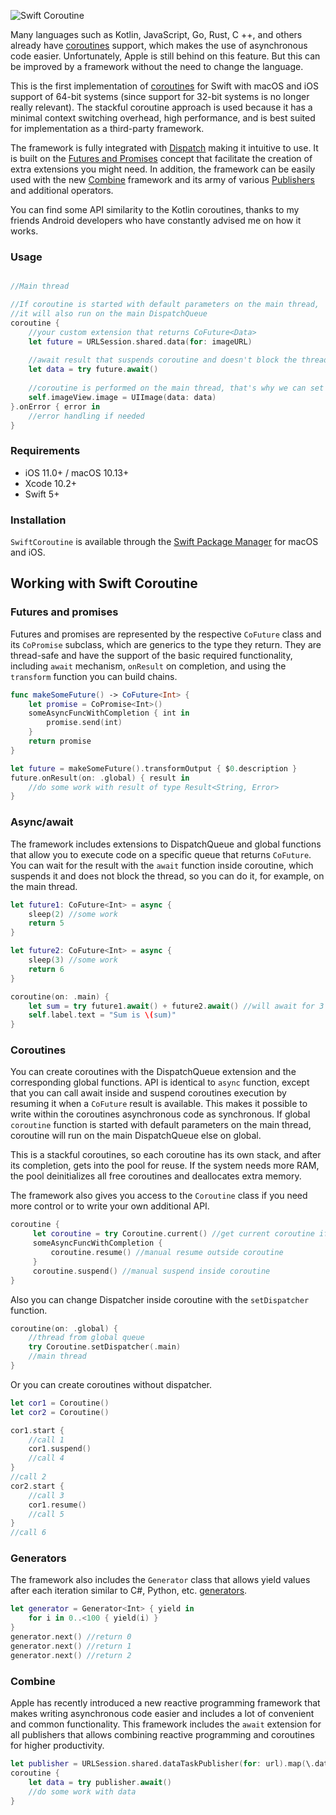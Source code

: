 
![Swift Coroutine](../master/Sources/logo.png)

Many languages such as Kotlin, JavaScript, Go, Rust, C ++, and others already have [coroutines](https://en.wikipedia.org/wiki/Coroutine) support, which makes the use of asynchronous code easier. Unfortunately, Apple is still behind on this feature. But this can be improved by a framework without the need to change the language.

This is the first implementation of [coroutines](https://en.wikipedia.org/wiki/Coroutine) for Swift with macOS and iOS support of 64-bit systems (since support for 32-bit systems is no longer really relevant). The stackful coroutine approach is used because it has a minimal context switching overhead, high performance, and is best suited for implementation as a third-party framework.

The framework is fully integrated with [Dispatch](https://developer.apple.com/documentation/DISPATCH) making it intuitive to use. It is built on the [Futures and Promises](https://ru.wikipedia.org/wiki/Futures_and_promises) concept that facilitate the creation of extra extensions you might need. In addition, the framework can be easily used with the new [Combine](https://developer.apple.com/documentation/combine) framework and its army of various [Publishers](https://developer.apple.com/documentation/combine/publisher) and additional operators.

You can find some API similarity to the Kotlin coroutines, thanks to my friends Android developers who have constantly advised me on how it works.

### Usage

```swift

//Main thread

//If coroutine is started with default parameters on the main thread,
//it will also run on the main DispatchQueue
coroutine {
    //your custom extension that returns CoFuture<Data>
    let future = URLSession.shared.data(for: imageURL)
    
    //await result that suspends coroutine and doesn't block the thread
    let data = try future.await()
    
    //coroutine is performed on the main thread, that's why we can set the image in UIImageView
    self.imageView.image = UIImage(data: data)
}.onError { error in
    //error handling if needed
}
```

### Requirements

- iOS 11.0+ / macOS 10.13+
- Xcode 10.2+
- Swift 5+

### Installation

`SwiftCoroutine` is available through the [Swift Package Manager](https://swift.org/package-manager) for macOS and iOS.

## Working with Swift Coroutine

### Futures and promises

Futures and promises are represented by the respective `CoFuture` class and its `CoPromise` subclass, which are generics to the type they return. They are thread-safe and have the support of the basic required functionality, including `await` mechanism, `onResult` on completion, and using the `transform` function you can build chains.

```swift
func makeSomeFuture() -> CoFuture<Int> {
    let promise = CoPromise<Int>()
    someAsyncFuncWithCompletion { int in
        promise.send(int)
    }
    return promise
}

let future = makeSomeFuture().transformOutput { $0.description } 
future.onResult(on: .global) { result in
    //do some work with result of type Result<String, Error>
}
```

### Async/await

The framework includes extensions to DispatchQueue and global functions that allow you to execute code on a specific queue that returns `CoFuture`. You can wait for the result with the `await` function inside coroutine, which suspends it and does not block the thread, so you can do it, for example, on the main thread.

```swift
let future1: CoFuture<Int> = async {
    sleep(2) //some work
    return 5
}

let future2: CoFuture<Int> = async {
    sleep(3) //some work
    return 6
}

coroutine(on: .main) {
    let sum = try future1.await() + future2.await() //will await for 3 sec., doesn't block the thread
    self.label.text = "Sum is \(sum)"
}
```

### Coroutines

You can create coroutines with the DispatchQueue extension and the corresponding global functions. API is identical to `async` function, except that you can call await inside and suspend coroutines execution by resuming it when a `CoFuture` result is available. This makes it possible to write within the coroutines asynchronous code as synchronous. If global `coroutine` function is started with default parameters on the main thread, coroutine will run on the main DispatchQueue else on global.

This is a stackful coroutines, so each coroutine has its own stack, and after its completion, gets into the pool for reuse. If the system needs more RAM, the pool deinitializes all free coroutines and deallocates extra memory.

The framework also gives you access to the `Coroutine` class if you need more control or to write your own additional API.

```swift
coroutine {
     let coroutine = try Coroutine.current() //get current coroutine if needed
     someAsyncFuncWithCompletion {
         coroutine.resume() //manual resume outside coroutine
     }
     coroutine.suspend() //manual suspend inside coroutine
}
```

Also you can change Dispatcher inside coroutine with the `setDispatcher` function.

```swift
coroutine(on: .global) {
    //thread from global queue
    try Coroutine.setDispatcher(.main)
    //main thread
}
```

Or you can create coroutines without dispatcher.

```swift
let cor1 = Coroutine()
let cor2 = Coroutine()

cor1.start {
    //call 1
    cor1.suspend()
    //call 4
}
//call 2
cor2.start {
    //call 3
    cor1.resume()
    //call 5
}
//call 6
```

### Generators

The framework also includes the `Generator` class that allows yield values after each iteration similar to C#, Python, etc. [generators](https://en.wikipedia.org/wiki/Generator_(computer_programming)).

```swift
let generator = Generator<Int> { yield in
    for i in 0..<100 { yield(i) }
}
generator.next() //return 0
generator.next() //return 1
generator.next() //return 2
```

### Combine

Apple has recently introduced a new reactive programming framework that makes writing asynchronous code easier and includes a lot of convenient and common functionality. This framework includes the `await` extension for all publishers that allows combining reactive programming and coroutines for higher productivity.

```swift
let publisher = URLSession.shared.dataTaskPublisher(for: url).map(\.data)
coroutine {
    let data = try publisher.await()
    //do some work with data
}
```
